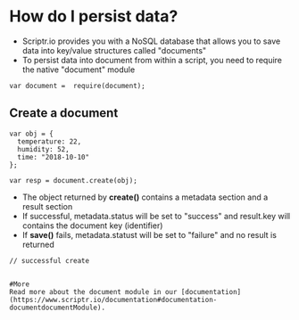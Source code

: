 # How do I persist data?

- Scriptr.io provides you with a NoSQL database that allows you to save data into key/value structures called "documents" 
- To persist data into document from within a script, you need to require the native "document" module

```
var document =  require(document);
```
## Create a document

```
var obj = {
  temperature: 22,
  humidity: 52,
  time: "2018-10-10"
};

var resp = document.create(obj);
```

- The object returned by **create()** contains a metadata section and a result section
- If successful, metadata.status will be set to "success" and result.key will contains the document key (identifier)
- If **save()** fails, metadata.statust will be set to "failure" and no result is returned

```
// successful create


#More
Read more about the document module in our [documentation](https://www.scriptr.io/documentation#documentation-documentdocumentModule).
